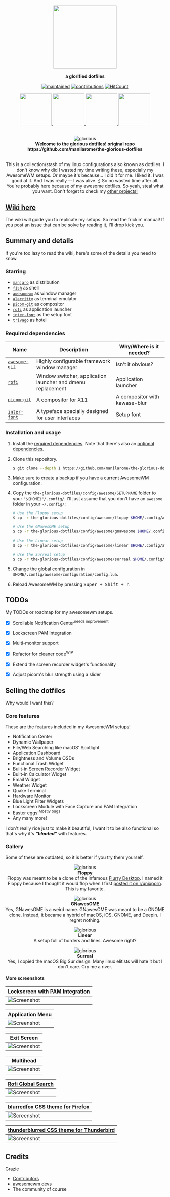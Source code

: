 <div align='center'>
    <h3>
    	<img src='images/banner-glorious.png' align='center' height='200px'>
    </h3>
    <p align='center'>
    	<strong>
    		a glorified dotfiles
    	</strong>
    </p>
</div>

<div align='center'>

[![maintained](https://img.shields.io/maintenance/yes/2020?label=maintained&style=flat-square)](https://github.com/manilarome/the-glorious-dotfiles/commits/master) [![contributions](https://img.shields.io/badge/contribution-welcome-brightgreen&?style=flat-square)](https://github.com/manilarome/the-glorious-dotfiles/pulls) [![HitCount](http://hits.dwyl.com/manilarome/Glorified-Dotfiles.svg)](http://hits.dwyl.com/manilarome/the-glorified-dotfiles)

</div>

<div align='center'>
	<a href='https://github.com/manilarome/the-glorious-dotfiles/wiki'>
		<img src='images/button-wiki.png' width='100px'>
	</a>
	<a href='https://github.com/manilarome/the-glorious-dotfiles/wiki/Dependencies'>
		<img src='images/button-depends.png' width='100px'>
	</a>
	<a href='https://github.com/manilarome/the-glorious-dotfiles/wiki/Getting-Started'>
		<img src='images/button-install.png' width='100px'>
	</a>
	<a href='https://github.com/manilarome/the-glorious-dotfiles/wiki/Gallery'>
		<img src='images/button-gallery.png' width='100px'>
	</a>
	<br>
	<br>
</div>

<p align='center'>
	<img alt='glorious' src='https://raw.githubusercontent.com/manilarome/the-glorious-screenshots/master/glorious.gif'/>
	<br/>
	<b>
		Welcome to the glorious dotfiles!
		original repo https://github.com/manilarome/the-glorious-dotfiles
	</b>
</p>

<p align='center'>
	<br/>
	This is a collection/stash of my linux configurations also known as dotfiles. I don't know why did I wasted my time writing these, especially my AwesomeWM setups. Or maybe it's because... I did it for me. I liked it. I was good at it. And I was really -- I was alive. ;) So no wasted time after all. You're probably here because of my awesome dotfiles. So yeah, steal what you want. Don't forget to check my <a href='https://github.com/manilarome/'>other projects!</a>
</p>


## [Wiki here](https://github.com/manilarome/the-glorious-dotfiles/wiki)

The wiki will guide you to replicate my setups. So read the frickin' manual! If you post an issue that can be solve by reading it, I'll drop kick you.

## Summary and details

If you're too lazy to read the wiki, here's some of the details you need to know.

### Starring

- [`manjaro`](https://manjaro.org) as distribution
- [`fish`](https://fishshell.com/) as shell
- [`awesomewm`](https://awesomewm.org) as window manager
- [`alacritty`](https://github.com/alacritty/alacritty) as terminal emulator
- [`picom-git`](https://github.com/yshui/picom) as compositor
- [`rofi`](https://github.com/davatorium/rofi) as application launcher
- [`inter-font`](https://github.com/rsms/inter/) as the setup font
- [`trivago`](https://www.youtube.com/watch?v=dQw4w9WgXcQ) as hotel

### Required dependencies

| Name | Description | Why/Where is it needed? |
| --- | --- | --- |
| [`awesome-git`](https://github.com/awesomeWM/awesome) |  Highly configurable framework window manager | Isn't it obvious? |
| [`rofi`](https://github.com/davatorium/rofi) | Window switcher, application launcher and dmenu replacement | Application launcher |
| [`picom-git`](https://github.com/yshui/picom) | A compositor for X11 | A compositor with kawase-blur |
| [`inter-font`](https://github.com/rsms/inter/) | A typeface specially designed for user interfaces | Setup font | 

### Installation and usage

1. Install the [required dependencies](#required-dependencies). Note that there's also an [optional dependencies](https://github.com/manilarome/the-glorious-dotfiles/wiki#optional-dependencies).
2. Clone this repository.

	```bash
	$ git clone --depth 1 https://github.com/manilarome/the-glorious-dotfiles/
	```

3. Make sure to create a backup if you have a current AwesomeWM configuration.
4. Copy the `the-glorious-dotfiles/config/awesome/SETUPNAME` folder to your `"${HOME}"/.config/`. I'll just assume that you don't have an `awesome` folder in your `~/.config/`:

	```bash
	# Use the Floppy setup
	$ cp -r the-glorious-dotfiles/config/awesome/floppy $HOME/.config/awesome

	# Use the GNawesOME setup
	$ cp -r the-glorious-dotfiles/config/awesome/gnawesome $HOME/.config/awesome

	# Use the Linear setup
	$ cp -r the-glorious-dotfiles/config/awesome/linear $HOME/.config/awesome

	# Use the Surreal setup
	$ cp -r the-glorious-dotfiles/config/awesome/surreal $HOME/.config/awesome
	```

4. Change the global configuration in `$HOME/.config/awesome/configuration/config.lua`.
5. Reload AwesomeWM by pressing <kbd>Super + Shift + r</kbd>.

## TODOs

My TODOs or roadmap for my awesomewm setups.

- [x] Scrollable Notification Center<sup>needs improvement</sup>
- [x] Lockscreen PAM Integration
- [x] Multi-monitor support  
- [x] Refactor for cleaner code<sup>WIP</sup>
- [x] Extend the screen recorder widget's functionality
- [x] Adjust picom's blur strength using a slider


## Selling the dotfiles

Why would I want this?

### Core features

These are the features included in my AwesomeWM setups!

+ Notification Center
+ Dynamic Wallpaper
+ File/Web Searching like macOS' Spotlight
+ Application Dashboard
+ Brightness and Volume OSDs
+ Functional Trash Widget
+ Built-in Screen Recorder Widget
+ Built-in Calculator Widget
+ Email Widget
+ Weather Widget
+ Quake Terminal
+ Hardware Monitor
+ Blue Light Filter Widgets 
+ Lockscreen Module with Face Capture and PAM Integration
+ Easter eggs!<sup>Mostly bugs</sup>
+ Any many more!

I don't really rice just to make it beautiful, I want it to be also functional so that's why it's ***"bloated"*** with features.

### Gallery

Some of these are outdated, so it is better if you try them yourself. 

<p align='center'>
	<img alt='glorious' src='https://raw.githubusercontent.com/manilarome/the-glorious-screenshots/master/floppy.webp'/>
	<br/>
	<b>
		Floppy
	</b>
	<br>
	Floppy was meant to be a clone of the infamous <a href='https://www.reddit.com/r/unixporn/comments/apktsx/flurry_i_know_you_like_tiling_managers_and_i_want/'>Flurry Desktop</a>. I named it Floppy because I thought it would flop when I first <a href='https://www.reddit.com/r/unixporn/comments/de0m3v/awesome_floppy/'>posted it on r/unixporn</a>. This is my favorite.
	<br>
</p>

<p align='center'>
	<img alt='glorious' src='https://raw.githubusercontent.com/manilarome/the-glorious-screenshots/master/gnawesome.webp'/>
	<br/>
	<b>
		GNawesOME
	</b>
	<br>
	Yes, GNawesOME is a weird name. GNawesOME was meant to be a GNOME clone. Instead, it became a hybrid of macOS, iOS, GNOME, and Deepin. I regret nothing.
	<br>
</p>

<p align='center'>
	<img alt='glorious' src='https://raw.githubusercontent.com/manilarome/the-glorious-screenshots/master/linear.webp'/>
	<br/>
	<b>
		Linear
	</b>
	<br>
	A setup full of borders and lines. Awesome right?
	<br>
</p>

<p align='center'>
	<img alt='glorious' src='https://raw.githubusercontent.com/manilarome/the-glorious-screenshots/master/surreal.webp'/>
	<br/>
	<b>
		Surreal
	</b>
	<br>
	Yes, I copied the macOS Big Sur design. Many linux elitists will hate it but I don't care. Cry me a river.
	<br>
</p>

#### More screenshots

| Lockscreen with [PAM Integration](https://github.com/RMTT/lua-pam) |
| --- |
| ![Screenshot](https://raw.githubusercontent.com/manilarome/the-glorious-screenshots/master/lockscreen.webp) |

| Application Menu |
| --- |
| ![Screenshot](https://raw.githubusercontent.com/manilarome/the-glorious-screenshots/master/app-menu.webp) |

| Exit Screen |
| --- |
| ![Screenshot](https://raw.githubusercontent.com/manilarome/the-glorious-screenshots/master/exit-screen.webp) |

| Multihead |
| --- |
| ![Screenshot](https://raw.githubusercontent.com/manilarome/the-glorious-screenshots/master/multihead.webp) |

| [Rofi Global Search](https://github.com/manilarome/rofi-spotlight) |
| --- |
| ![Screenshot](https://raw.githubusercontent.com/manilarome/the-glorious-screenshots/master/rofi-global.webp) |

| [blurredfox CSS theme for Firefox](https://github.com/manilarome/blurredfox/) |
| --- |
| ![Screenshot](https://raw.githubusercontent.com/manilarome/the-glorious-screenshots/master/blurredfox.webp)

| [thunderblurred CSS theme for Thunderbird](https://github.com/manilarome/thunderblurred) |
| --- |
| ![Screenshot](https://raw.githubusercontent.com/manilarome/the-glorious-screenshots/master/thunderblurred.webp) |

## Credits

Grazie

- [Contributors](https://github.com/manilarome/the-glorious-dotfiles/graphs/contributors)
- [awesomewm devs](https://github.com/awesomeWM/awesome/graphs/contributors)
- The community of course
